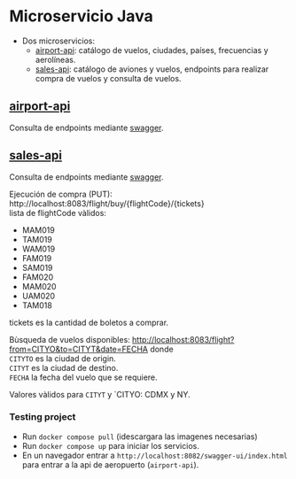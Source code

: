 # Microservicio Java

- Dos microservicios:
  - [airport-api](./airport-api): catálogo de vuelos, ciudades, países, frecuencias y aerolíneas.
  - [sales-api](./sales-api): catálogo de aviones y vuelos, endpoints para realizar compra de vuelos y consulta de vuelos. 

## [airport-api](./airport-api)

Consulta de endpoints mediante [swagger](http://localhost:8082/swagger-ui/index.html).

## [sales-api](./sales-api)

Consulta de endpoints mediante [swagger](http://localhost:8083/swagger-ui/index.html).

Ejecución de compra (PUT): http://localhost:8083/flight/buy/{flightCode}/{tickets}  
 lista de flightCode vàlidos:
-  MAM019
-  TAM019
-  WAM019
-  FAM019
-  SAM019
-  FAM020
-  MAM020
-  UAM020
-  TAM018

tickets es la cantidad de boletos a comprar.

Bùsqueda de vuelos disponibles: [http://localhost:8083/flight?from=CITYO&to=CITYT&date=FECHA](http://localhost:8083/flight?from=NY&to=CDMX&date=08-07-25)
donde  
`CITYTO` es la ciudad de origin.  
`CITYT` es la ciudad de destino.  
`FECHA` la fecha del vuelo que se requiere.  

Valores vàlidos para  `CITYT` y `CITYO: CDMX y NY.


### Testing project

- Run `docker compose pull` (idescargara las imagenes necesarias)
- Run `docker compose up` para iniciar los servicios.
- En un navegador entrar a `http://localhost:8082/swagger-ui/index.html` para entrar a la api de aeropuerto (`airport-api`).